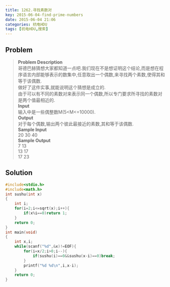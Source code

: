 ```yaml
---
title: 1262.寻找素数对
key: 2015-06-04-find-prime-numbers
date: 2015-06-04 21:06
categories: 杭电HDU
tags: [杭电HDU,搜索]
---
```

## Problem
>**Problem Description**  
哥德巴赫猜想大家都知道一点吧.我们现在不是想证明这个结论,而是想在程序语言内部能够表示的数集中,任意取出一个偶数,来寻找两个素数,使得其和等于该偶数.  
做好了这件实事,就能说明这个猜想是成立的.  
由于可以有不同的素数对来表示同一个偶数,所以专门要求所寻找的素数对是两个值最相近的.  
**Input**  
输入中是一些偶整数M(5<M<=10000).  
**Output**  
对于每个偶数,输出两个彼此最接近的素数,其和等于该偶数.  
**Sample Input**  
20 30 40  
**Sample Output**  
7 13  
13 17  
17 23  

## Solution
```cpp
#include<stdio.h>
#include<math.h>
int sushu(int x)
{
    int i;
    for(i=2;i<=sqrt(x);i++){
        if(x%i==0)return 1;
    }
    return 0;
}
int main(void)
{
    int x,i;
    while(scanf("%d",&x)!=EOF){
        for(i=x/2;i>0;i--){
            if(sushu(i)==0&&sushu(x-i)==0)break;
        }
        printf("%d %d\n",i,x-i);
    }
    return 0;
} 
```
